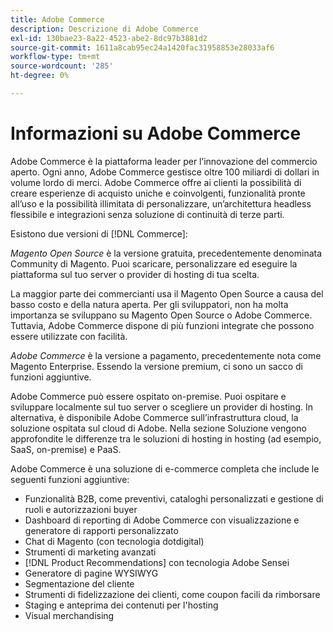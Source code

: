 ```yaml
---
title: Adobe Commerce
description: Descrizione di Adobe Commerce
exl-id: 130bae23-8a22-4523-abe2-8dc97b3881d2
source-git-commit: 1611a8cab95ec24a1420fac31958853e28033af6
workflow-type: tm+mt
source-wordcount: '285'
ht-degree: 0%

---
```


# Informazioni su Adobe Commerce

Adobe Commerce è la piattaforma leader per l’innovazione del commercio aperto. Ogni anno, Adobe Commerce gestisce oltre 100 miliardi di dollari in volume lordo di merci. Adobe Commerce offre ai clienti la possibilità di creare esperienze di acquisto uniche e coinvolgenti, funzionalità pronte all’uso e la possibilità illimitata di personalizzare, un’architettura headless flessibile e integrazioni senza soluzione di continuità di terze parti.

Esistono due versioni di [!DNL Commerce]:

_Magento Open Source_ è la versione gratuita, precedentemente denominata Community di Magento. Puoi scaricare, personalizzare ed eseguire la piattaforma sul tuo server o provider di hosting di tua scelta.

La maggior parte dei commercianti usa il Magento Open Source a causa del basso costo e della natura aperta. Per gli sviluppatori, non ha molta importanza se sviluppano su Magento Open Source o Adobe Commerce. Tuttavia, Adobe Commerce dispone di più funzioni integrate che possono essere utilizzate con facilità.

_Adobe Commerce_ è la versione a pagamento, precedentemente nota come Magento Enterprise. Essendo la versione premium, ci sono un sacco di funzioni aggiuntive.

Adobe Commerce può essere ospitato on-premise. Puoi ospitare e sviluppare localmente sul tuo server o scegliere un provider di hosting. In alternativa, è disponibile Adobe Commerce sull’infrastruttura cloud, la soluzione ospitata sul cloud di Adobe. Nella sezione Soluzione vengono approfondite le differenze tra le soluzioni di hosting in hosting (ad esempio, SaaS, on-premise) e PaaS.

Adobe Commerce è una soluzione di e-commerce completa che include le seguenti funzioni aggiuntive:

- Funzionalità B2B, come preventivi, cataloghi personalizzati e gestione di ruoli e autorizzazioni buyer
- Dashboard di reporting di Adobe Commerce con visualizzazione e generatore di rapporti personalizzato
- Chat di Magento (con tecnologia dotdigital)
- Strumenti di marketing avanzati
- [!DNL Product Recommendations] con tecnologia Adobe Sensei
- Generatore di pagine WYSIWYG
- Segmentazione del cliente
- Strumenti di fidelizzazione dei clienti, come coupon facili da rimborsare
- Staging e anteprima dei contenuti per l&#39;hosting
- Visual merchandising
